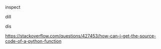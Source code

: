 
inspect

dill

dis

https://stackoverflow.com/questions/427453/how-can-i-get-the-source-code-of-a-python-function
